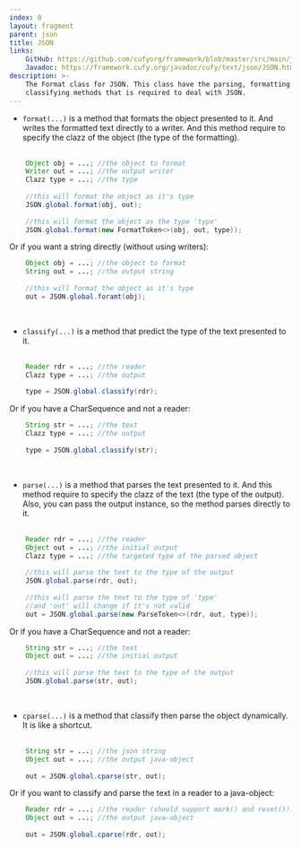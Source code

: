 ```yaml
---
index: 0
layout: fragment
parent: json
title: JSON
links:
    GitHub: https://github.com/cufyorg/framework/blob/master/src/main/java/cufy/text/json/JSON.java
    Javadoc: https://framework.cufy.org/javadoc/cufy/text/json/JSON.html
description: >-
    The Format class for JSON. This class have the parsing, formatting and
    classifying methods that is required to deal with JSON.
---
```


- `format(...)` is a method that formats the object presented to it. And
writes the formatted text directly to a writer. And this method require to
specify the clazz of the object (the type of the formatting).
<br><br>
```java 
    Object obj = ...; //the object to format
    Writer out = ...; //the output writer
    Clazz type = ...; //the type
    
    //this will format the object as it's type
    JSON.global.format(obj, out);
    
    //this will format the object as the type 'type'
    JSON.global.format(new FormatToken<>(obj, out, type));
```
Or if you want a string directly (without using writers):
<br>
```java 
    Object obj = ...; //the object to format
    String out = ...; //the output string
    
    //this will format the object as it's type
    out = JSON.global.foramt(obj);
```
<br>

- `classify(...)` is a method that predict the type of the text presented to it.
<br><br>
```java 
    Reader rdr = ...; //the reader
    Clazz type = ...; //the output
    
    type = JSON.global.classify(rdr);
```
Or if you have a CharSequence and not a reader:
<br>
```java 
    String str = ...; //the text
    Clazz type = ...; //the output
    
    type = JSON.global.classify(str);
```
<br>

- `parse(...)` is a method that parses the text presented to it. And this
method require to specify the clazz of the text (the type of the output).
Also, you can pass the output instance, so the method parses directly to it.
<br><br>
```java 
    Reader rdr = ...; //the reader
    Object out = ...; //the initial output
    Clazz type = ...; //the targeted type of the parsed object
    
    //this will parse the text to the type of the output
    JSON.global.parse(rdr, out);
    
    //this will parse the text to the type of 'type'
    //and 'out' will change if it's not valid
    out = JSON.global.parse(new ParseToken<>(rdr, out, type));
```
Or if you have a CharSequence and not a reader:
<br>
```java 
    String str = ...; //the text
    Object out = ...; //the initial output
    
    //this will parse the text to the type of the output
    JSON.global.parse(str, out);
```
<br>

- `cparse(...)` is a method that classify then parse the object dynamically.
It is like a shortcut.
<br><br>
```java 
    String str = ...; //the json string
    Object out = ...; //the output java-object
    
    out = JSON.global.cparse(str, out);
```
Or if you want to classify and parse the text in a reader to a java-object:
<br>
```java 
    Reader rdr = ...; //the reader (should support mark() and reset()!)
    Object out = ...; //the output java-object
    
    out = JSON.global.cparse(rdr, out);
```